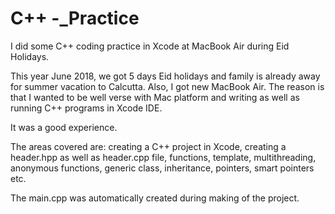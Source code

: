 # C++ -_Practice

I did some C++ coding practice in Xcode at MacBook Air during Eid Holidays.

This year June 2018, we got 5 days Eid holidays and family is already away for summer vacation to Calcutta. Also, I got new MacBook Air. The reason is that I wanted to be well verse with Mac platform and writing as well as running C++ programs in Xcode IDE. 

It was a good experience.

The areas covered are:
creating a C++ project in Xcode, creating a header.hpp as well as header.cpp file, functions, template, multithreading, anonymous functions, generic class, inheritance, pointers, smart pointers etc. 

The main.cpp was automatically created during making of the project.





